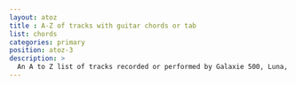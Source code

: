 ```yaml
---
layout: atoz
title : A-Z of tracks with guitar chords or tab
list: chords
categories: primary
position: atoz-3
description: >
  An A to Z list of tracks recorded or performed by Galaxie 500, Luna, Damon & Naomi, Dean & Britta or Dean Wareham that have guitar chords or tab.
---
```




